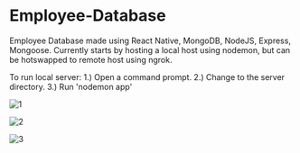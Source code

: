 # Employee-Database

Employee Database made using React Native, MongoDB, NodeJS, Express, Mongoose.
Currently starts by hosting a local host using nodemon, but can be hotswapped to remote host using ngrok.

To run local server:
1.) Open a command prompt.
2.) Change to the server directory.
3.) Run 'nodemon app'

![1](https://user-images.githubusercontent.com/33469633/95931634-8dbdd200-0d7e-11eb-9456-a24e5153560e.png)

![2](https://user-images.githubusercontent.com/33469633/95931635-8e566880-0d7e-11eb-9a0a-2cc13093b926.PNG)

![3](https://user-images.githubusercontent.com/33469633/95931636-8eeeff00-0d7e-11eb-88b1-5e8a1d195757.PNG)

